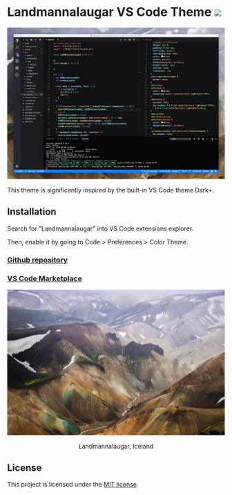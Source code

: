 # Landmannalaugar VS Code Theme [![](https://vsmarketplacebadge.apphb.com/version/dimitrinicolas.landmannalaugar.svg)](https://marketplace.visualstudio.com/items?itemName=dimitrinicolas.landmannalaugar)

![Color Theme Demo](fixtures/theme.png)

This theme is significantly inspired by the built-in VS Code theme Dark+.

## Installation

Search for "Landmannalaugar" into VS Code extensions explorer.

Then, enable it by going to Code > Preferences > Color Theme.

### [Github repository](https://github.com/dimitrinicolas/landmannalaugar-theme)

### [VS Code Marketplace](https://marketplace.visualstudio.com/items?itemName=dimitrinicolas.landmannalaugar)

[![Color Theme Demo](fixtures/photo.jpg)](https://www.behance.net/gallery/68608179/Iceland-2018)

<p align="center">Landmannalaugar, Iceland</p>

## License

This project is licensed under the [MIT license](LICENSE).
